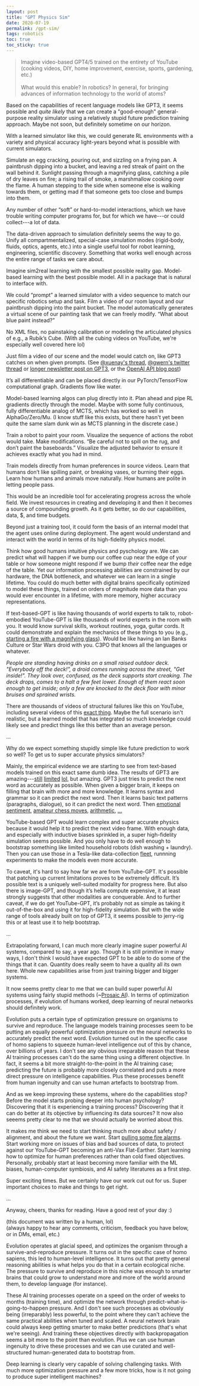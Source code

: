 ```yaml
---
layout: post
title: "GPT Physics Sim"
date: 2020-07-19
permalink: /gpt-sim/
tags: robotics 
toc: true
toc_sticky: true
---
```


>Imagine video-based GPT4/5 trained on the entirety of YouTube (cooking videos, DIY, home improvement, exercise, sports, gardening, etc.) <br><br>
What would this enable? In robotics? In general, for bringing advances of information technology to the world of atoms?

Based on the capabilities of recent language models like GPT3, it seems possible and *quite likely* that we can create a "good-enough" general-purpose reality simulator using a relatively stupid future prediction training approach. Maybe not soon, but definitely sometime on our horizon.

With a learned simulator like this, we could generate RL environments with a variety and physical accuracy light-years beyond what is possible with current simulators.

Simulate an egg cracking, pouring out, and sizzling on a frying pan. A paintbrush dipping into a bucket, and leaving a red streak of paint on the wall behind it.
Sunlight passing through a magnifying glass, catching a pile of dry leaves on fire; a rising trail of smoke, a marshmallow cooking over the flame.
A human stepping to the side when someone else is walking towards them, or getting mad if that someone gets too close and bumps into them.

Any number of other “soft” or hard-to-model interactions, which we have trouble writing computer programs for, but for which we have---or could collect---a lot of data.


The data-driven approach to simulation definitely seems the way to go. Unify all compartmentalized, special-case simulation modes (rigid-body, fluids, optics, agents, etc.) into a single useful tool for robot learning, engineering, scientific discovery.
Something that works well enough across the entire range of tasks we care about.

Imagine sim2real learning with the smallest possible reality gap.
Model-based learning with the best possible model.
All in a package that is natural to interface with.

We could “prompt” a learned simulator with a video sequence to match our specific robotics setup and task.  Film a video of our room layout and our paintbrush dipping into the paint bucket. The model automatically generates a virtual scene of our painting task that we can freely modify. “What about blue paint instead?”

No XML files, no painstaking calibration or modeling the articulated physics of e.g., a Rubik’s Cube. (With all the cubing videos on YouTube, we're especially well covered here lol)

Just film a video of our scene and the model would catch on, like GPT3 catches on when given prompts. (See [@xuenay's thread](https://twitter.com/xuenay/status/1283312640199196673), [@gwern's twitter thread](https://twitter.com/gwern/status/1267215588214136833) or [longer newsletter post on GPT3](https://www.gwern.net/newsletter/2020/05#gpt-3), or the [OpenAI API blog post](https://openai.com/blog/openai-api/))

It’s all differentiable and can be placed directly in our PyTorch/TensorFlow computational graph.  Gradients flow like water.

Model-based learning algos can plug directly into it. Plan ahead and pipe RL gradients directly through the model. Maybe with some fully continuous, fully differentiable analog of MCTS, which has worked so well in AlphaGo/Zero/Mu. (I know stuff like this exists, but there hasn't yet been quite the same slam dunk win as MCTS planning in the discrete case.)

Train a robot to paint your room. Visualize the sequence of actions the robot would take. Make modifications. “Be careful not to spill on the rug, and don’t paint the baseboards.” Visualize the adjusted behavior to ensure it achieves exactly what you had in mind.

Train models directly from human preferences in source videos. Learn that humans don’t like spilling paint, or breaking vases, or burning their eggs. Learn how humans and animals move naturally. How humans are polite in letting people pass. 

This would be an incredible tool for accelerating progress across the whole field. We invest resources in creating and developing it and then it becomes a source of compounding growth. As it gets better, so do our capabilities, data, $, and time budgets.

Beyond just a training tool, it could form the basis of an internal model that the agent uses online during deployment. The agent would understand and interact with the world in terms of its high-fidelity physics model. 

Think how good humans intuitive physics and pyschology are. We can predict
what will happen if we bump our coffee cup near the edge of your table
or how someone might respond if we bump *their* coffee near the edge of the table.
Yet our information processing abilities are constrained by our hardware,
the DNA bottleneck, and whatever we can learn in a single lifetime.
You could do much better with digital brains specifically optimized to 
model these things, trained on orders of magnitude more data than you would
ever encounter in a lifetime, with more memory, higher accuracy representations.

If text-based-GPT is like having thousands of world experts to talk to,
robot-embodied YouTube-GPT is like thousands of world experts in the room with you. 
It would know survival skills, workout routines, yoga, guitar cords. 
It could demonstrate and explain the
mechanics of these things to you (e.g., [starting a fire with a magnifying glass](https://www.youtube.com/watch?v=D2ym8wt5NWo)).
Would be like having an Ian Banks Culture or Star Wars droid with you. C3PO that knows all the languages or whatever.

*People are standing having drinks on a small raised outdoor deck.
"Everybody off the deck!", a droid comes running across the street,
"Get inside!". They look over, confused, as the deck supports start creaking.
The deck drops, comes to a halt a few feet lower. Enough of them react
soon enough to get inside; only a few are knocked to the deck floor 
with minor bruises and sprained wrists.* 

There are thousands of videos of structural failures like this on YouTube, including several videos of this [exact thing](https://www.youtube.com/results?search_query=deck+collapse).
Maybe the full scenario isn't realistic, but a learned model that has integrated so much 
knowledge could likely see and predict things like this better than an average person.


...

Why do we expect something stupidly simple like future prediction to work so well? To get us to super accurate physics simulators?

Mainly, the empirical evidence we are starting to see from text-based models trained on this exact same dumb idea. The results of GPT3 are amazing---[still](https://www.gwern.net/GPT-3#weaknesses) [limited](https://twitter.com/michael_nielsen/status/1284937260798885888) [lol](https://twitter.com/sama/status/1284922296348454913), but amazing.
GPT3 just tries to predict the next word as accurately as possible.
When given a bigger brain, it keeps on filling that brain with more and more knowledge.
It learns syntax and grammar so it can predict the next word.
Then it learns basic text patterns (paragraphs, dialogue), so it can predict the next word.
Then [emotional sentiment](https://openai.com/blog/unsupervised-sentiment-neuron/), [amateur chess moves](https://twitter.com/TomChivers/status/1214488063310741504), [arithmetic](https://twitter.com/gwern/status/1277244260186763265), [...](https://twitter.com/xuenay/status/1283312640199196673)

YouTube-based GPT would learn complex and super accurate physics because it would help it to predict the next video frame.
With enough data, and especially with inductive biases sprinkled in, a super high-fidelity simulation seems possible.
And you only have to do well enough to bootstrap something like limited household robots (dish washing + laundry).
Then you can use those in a Tesla-like data-collection [fleet](https://www.youtube.com/watch?v=Ucp0TTmvqOE&feature=youtu.be&t=6678), runnning experiments to make the models even more accurate.

To caveat, it's hard to say how far we are from YouTube-GPT. It's possible that
patching up current limitations proves to be extremely difficult. It’s possible text is a uniquely well-suited modality for progress here. But also there is image-GPT, and though it’s hella compute expensive, it at least strongly suggests that other modalities are conquerable.
And to further caveat, if we do get YouTube-GPT, it’s probably not as simple as taking it out-of-the-box and using it for high-fidelity simulation. But with the wide range of tools already built on top of GPT3, it seems possible to jerry-rig this or at least use it to help bootstrap.

...

Extrapolating forward, I can much more clearly imagine super powerful AI systems, compared to say, a year ago.
Though it is still primitive in many ways, I don't think I would have expected GPT to be able to do some of the things that it can.
Quantity does really seem to have a quality all its own here.
Whole new capabilities arise from just training bigger and bigger systems.

It now seems pretty clear to me that we can build super powerful AI systems using fairly stupid methods (~[Prosaic AI](https://ai-alignment.com/prosaic-ai-control-b959644d79c2)).
In terms of optimization processes, if evolution of humans worked, deep learning of 
neural networks should definitely work. 

Evolution puts a certain type of optimization pressure on organisms to survive and reproduce. 
The language models training processes seem to be
putting an equally powerful optimization pressure on the neural networks
to accurately predict the next word.
Evolution turned out in the specific case of homo sapiens to squeeze human-level intelligence
out of this by chance, over billions of years.
I don't see any obvious irreparable reason that these AI training processes can't
do the same thing using a different objective.
In fact, it seems a bit more straight-to-the-point in the AI training case;
predicting the future is probably more closely correlated and puts a more direct pressure
on intelligence capabilities.
Plus these processes benefit from human ingenuity and can use human artefacts to bootstrap from.

And as we keep improving these systems, where do the capabilities stop?
Before the model starts probing deeper into human psychology?
Discovering that it is experiencing a training process?
Discovering that it can do better at its objective by influencing its data sources?
It now also seeems pretty clear to me that we should actually be worried about this.

It makes me think we need to start thinking much more about safety / alignment, and
about the future we want.  Start [pulling some fire alarms](https://intelligence.org/2017/10/13/fire-alarm/#:~:text=There's%20no%20possible%20sign%20short,5%2C%20or%202%20years%20away.&text=So%20there%20isn't%20going,Period.).
Start working more on issues of bias and bad sources of data, to protect against our YouTube-GPT becoming an anti-Vax Flat-Earther. Start learning how to optimize for human preferences
rather than cold fixed objectives. Personally, probably start at least becoming more familiar with the ML biases, human-computer symbiosis, and AI safety literatures as a first step.

Super exciting times. But we certainly have our work cut out for us.
Super important choices to make and things to get right.

...

Anyway, cheers, thanks for reading. Have a good rest of your day :)

(this document was written by a human, lol)<br>
(always happy to hear any comments, criticism, feedback you have below, or in DMs, email, etc.)



Evolution operates at glacial speed, and optimizes the organism through a survive-and-reproduce pressure.
It turns out in the specific case of homo sapiens, this led to human-level intelligence.
It turns out that pretty general reasoning abilities is what helps
you do that in a certain ecological niche.
The pressure to survive and reproduce in this niche was enough to smarter brains 
that could grow to understand
more and more of the world around them, to develop language (for instance).

These AI training processes operate on a speed on the order of weeks to months
(training time), and optimize the network through predict-what-is-going-to-happen pressure.
And I don't see such processes as obviously being (irreparably) less powerful, to the point where
they can't achieve the same practical abilities when tuned and scaled.
A neural network brain could always keep getting smarter to make better predictions (that's what we're seeing).
And training these objectives directly with backpropagation seems a bit more to the point
than evolution.
Plus we can use human ingenuity to drive these processes and we can
use curated and well-structured human-generated data to bootstrap from.

Deep learning is clearly very capable of solving challenging tasks.
With much more optimization pressure and a few more tricks, how is it not going to produce super intelligent machines?


